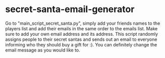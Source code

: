 # secret-santa-email-generator

Go to "main_script_secret_santa.py", simply add your friends names to the players list and add their emails in the same order to the emails list. Make sure to add your own email address and 
its address. This script randomly assigns people to their secret santas and sends out an email to everyone informing who they should buy a gift for :). You can definitely change the 
email message as you would like to.
